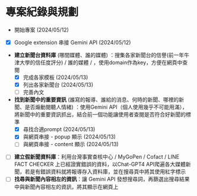 # 專案紀錄與規劃

- 開始專案 (2024/05/12)
- [x] Google extension 串接 Gemini API (2024/05/12)
<!-- 實作時將網址一格一格縮去對比資料庫，避免會有同一個域名但不同系統的(例如天下和獨立評論) -->
- **建立新聞台資料庫** (哪間媒體、誰的媒體) ：搜集各家新聞台的信譽(前一年牛津大學的信任度評分) / 誰的媒體 / ，使用domain作為key，方便在網頁中查閱
  - [x] 完成各家模板 (2024/05/13)
  - [x] 列出各家新聞台 (2024/05/13)
  - [ ] 完善內文
- **找到新聞中的重要資訊** (誰寫的報導、誰給的消息、何時的新聞、哪裡的新聞、是否煽動閱聽人情緒) ：使用Gemini API（個人使用幾乎不可能用滿），將新聞中的重要資訊抓出，結合前一個功能讓使用者查閱是否符合好新聞的標準
  - [x] 尋找合適prompt (2024/05/13)
  - [x] 與網頁串接 - popup 顯示 (2024/05/13)
  - [ ] 與網頁串接 - content 顯示 (2024/05/13)
- [ ] **建立假新聞資料庫**：利用台灣事實查核中心 / MyGoPen / Cofact / LINE FACT CHECKER 上已經證實錯誤的資料，以Chat-GPT4 API爬遍各大媒體新聞，若是有錯誤資料就將報導存入資料庫，並在搜尋頁中將其使用紅字標示
- [ ] **找尋與新聞內容相左的資訊**：讓 Gemini API 發想搜尋詞，再篩選出搜尋結果中與新聞內容相左的資訊，將其顯示在網頁上
